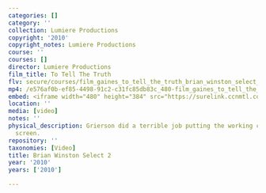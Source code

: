 ```yaml
---
categories: []
category: ''
collection: Lumiere Productions
copyright: '2010'
copyright_notes: Lumiere Productions
course: ''
courses: []
director: Lumiere Productions
film_title: To Tell The Truth
flv: secure/courses/film_gaines_to_tell_the_truth_brian_winston_select_2.flv
mp4: /e576af0b-ef85-4498-91c2-c31fc85db83c_480-film_gaines_to_tell_the_truth_brian_winston_select_2.mp4
embed: <iframe width="480" height="384" src="https://surelink.ccnmtl.columbia.edu/video/?player=mp4_secure_stream&file=/e576af0b-ef85-4498-91c2-c31fc85db83c_480-film_gaines_to_tell_the_truth_brian_winston_select_2.mp4&width=480&height=360&poster=https://d369ay3g98xik5.cloudfront.net/thumbs/2016/11/17/e576af0b-ef85-4498-91c2-c31fc85db83c-00001.jpg&authtype=wind"></iframe>
location: ''
media: [video]
notes: ''
physical_description: Grierson did a terrible job putting the working class on the
  screen.
repository: ''
taxonomies: [Video]
title: Brian Winston Select 2
year: '2010'
years: ['2010']

---
```

